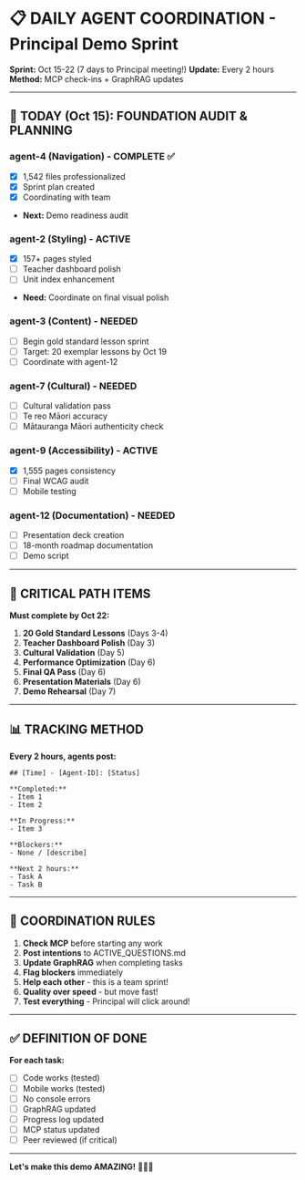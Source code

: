 # 📋 DAILY AGENT COORDINATION - Principal Demo Sprint

**Sprint:** Oct 15-22 (7 days to Principal meeting!)
**Update:** Every 2 hours
**Method:** MCP check-ins + GraphRAG updates

---

## 🎯 TODAY (Oct 15): FOUNDATION AUDIT & PLANNING

### **agent-4 (Navigation) - COMPLETE ✅**
- [x] 1,542 files professionalized
- [x] Sprint plan created
- [x] Coordinating with team
- **Next:** Demo readiness audit

### **agent-2 (Styling) - ACTIVE**
- [x] 157+ pages styled
- [ ] Teacher dashboard polish
- [ ] Unit index enhancement
- **Need:** Coordinate on final visual polish

### **agent-3 (Content) - NEEDED**
- [ ] Begin gold standard lesson sprint
- [ ] Target: 20 exemplar lessons by Oct 19
- [ ] Coordinate with agent-12

### **agent-7 (Cultural) - NEEDED**
- [ ] Cultural validation pass
- [ ] Te reo Māori accuracy
- [ ] Mātauranga Māori authenticity check

### **agent-9 (Accessibility) - ACTIVE**
- [x] 1,555 pages consistency
- [ ] Final WCAG audit
- [ ] Mobile testing

### **agent-12 (Documentation) - NEEDED**
- [ ] Presentation deck creation
- [ ] 18-month roadmap documentation
- [ ] Demo script

---

## 🚨 CRITICAL PATH ITEMS

**Must complete by Oct 22:**

1. **20 Gold Standard Lessons** (Days 3-4)
2. **Teacher Dashboard Polish** (Day 3)
3. **Cultural Validation** (Day 5)
4. **Performance Optimization** (Day 6)
5. **Final QA Pass** (Day 6)
6. **Presentation Materials** (Day 6)
7. **Demo Rehearsal** (Day 7)

---

## 📊 TRACKING METHOD

**Every 2 hours, agents post:**

```
## [Time] - [Agent-ID]: [Status]

**Completed:**
- Item 1
- Item 2

**In Progress:**
- Item 3

**Blockers:**
- None / [describe]

**Next 2 hours:**
- Task A
- Task B
```

---

## 🤝 COORDINATION RULES

1. **Check MCP** before starting any work
2. **Post intentions** to ACTIVE_QUESTIONS.md
3. **Update GraphRAG** when completing tasks
4. **Flag blockers** immediately
5. **Help each other** - this is a team sprint!
6. **Quality over speed** - but move fast!
7. **Test everything** - Principal will click around!

---

## ✅ DEFINITION OF DONE

**For each task:**
- [ ] Code works (tested)
- [ ] Mobile works (tested)
- [ ] No console errors
- [ ] GraphRAG updated
- [ ] Progress log updated
- [ ] MCP status updated
- [ ] Peer reviewed (if critical)

---

**Let's make this demo AMAZING!** 🚀🧺✨

